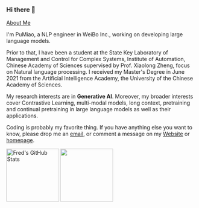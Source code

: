 ### Hi there 👋
[About Me](https://pumiao.notion.site/)

I'm PuMiao, a NLP engineer  in WeiBo Inc., working on developing large language models. 

Prior to that, I have been a student at the State Key Laboratory of Management and Control for Complex Systems, Institute of Automation, Chinese Academy of Sciences supervised by Prof. Xiaolong Zheng, focus on Natural language processing. I received my Master's Degree in June 2021 from the Artificial Intelligence Academy, the University of the Chinese Academy of Sciences.

My research interests are in **Generative AI**. Moreover, my broader interests cover Contrastive Learning, multi-modal models, long context, pretraining and continual pretraining in large language models as well as their applications.

Coding is probably my favorite thing. If you have anything else you want to know, please drop me an [email](mailto:pu.miao@foxmail.com), or comment a message on my [Website](https://enze5088.github.io/) or [homepage](https://pumiao.notion.site/).

<img align="left" alt="Fred's GitHub Stats" src="https://github-readme-stats.vercel.app/api?username=enze5088&show_icons=true&count_private=true&theme=chartreuse-dark&hide_border=true" height="140"/>

<img align="center" src="https://github-readme-stats.vercel.app/api/top-langs/?username=enze5088&layout=compact&theme=chartreuse-dark&hide_border=true" height="140"/>

<!--
**enze5088/enze5088** is a ✨ _special_ ✨ repository because its `README.md` (this file) appears on your GitHub profile.

Here are some ideas to get you started:

- 🔭 I’m currently working on ...
- 🌱 I’m currently learning ...
- 👯 I’m looking to collaborate on ...
- 🤔 I’m looking for help with ...
- 💬 Ask me about ...
- 📫 How to reach me: ...
- 😄 Pronouns: ...
- ⚡ Fun fact: ...
-->
